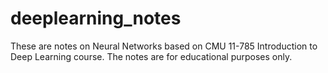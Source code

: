 # deeplearning_notes
These are notes on Neural Networks based on CMU 11-785 Introduction to Deep Learning course.
The notes are for educational purposes only. 
